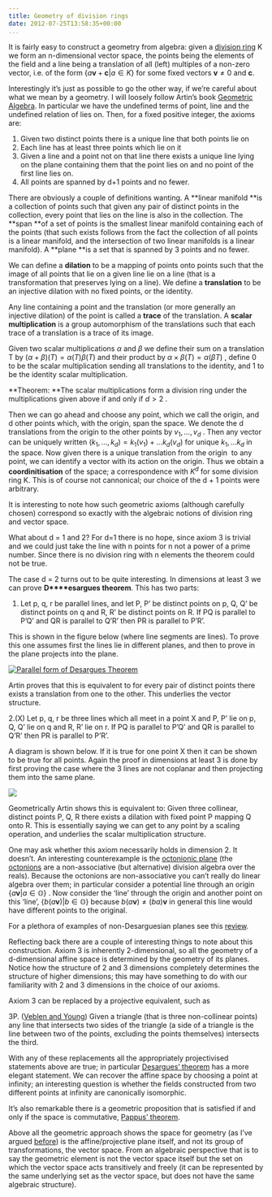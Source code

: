 ```yaml
---
title: Geometry of division rings
date: 2012-07-25T13:58:35+00:00
...
```



It is fairly easy to construct a geometry from algebra: given a [division ring](http://en.wikipedia.org/wiki/Division_ring) K we form an n-dimensional vector space, the points being the elements of the field and a line being a translation of all (left) multiples of a non-zero vector, i.e. of the form  $\{a\mathbf{v} + \mathbf{c}| a \in K\}$  for some fixed vectors  $\mathbf{v} \neq 0$  and **c**.


Interestingly it’s just as possible to go the other way, if we’re careful about what we mean by a geometry. I will loosely follow Artin’s book [Geometric Algebra](http://archive.org/details/geometricalgebra033556mbp). In particular we have the undefined terms of point, line and the undefined relation of lies on. Then, for a fixed positive integer, the axioms are:




1.  Given two distinct points there is a unique line that both points lie on
1.  Each line has at least three points which lie on it
1.  Given a line and a point not on that line there exists a unique line lying on the plane containing them that the point lies on and no point of the first line lies on.
1.  All points are spanned by d+1 points and no fewer.



<!--more-->


There are obviously a couple of definitions wanting. A **linear manifold **is a collection of points such that given any pair of distinct points in the collection, every point that lies on the line is also in the collection. The **span **of a set of points is the smallest linear manifold containing each of the points (that such exists follows from the fact the collection of all points is a linear manifold, and the intersection of two linear manifolds is a linear manifold). A **plane **is a set that is spanned by 3 points and no fewer.


We can define a **dilation** to be a mapping of points onto points such that the image of all points that lie on a given line lie on a line (that is a transformation that preserves lying on a line). We define a **translation** to be an injective dilation with no fixed points, or the identity.


Any line containing a point and the translation (or more generally an injective dilation) of the point is called a **trace** of the translation. A **scalar multiplication** is a group automorphism of the translations such that each trace of a translation is a trace of its image.


Given two scalar multiplications  $\alpha$  and  $\beta$  we define their sum on a translation T by  $(\alpha + \beta)(T) = \alpha(T) \beta(T)$  and their product by  $\alpha \times \beta (T) = \alpha (\beta T)$ , define 0 to be the scalar multiplication sending all translations to the identity, and 1 to be the identity scalar multiplication.


**Theorem: **The scalar multiplications form a division ring under the multiplications given above if and only if  $d > 2$ .


Then we can go ahead and choose any point, which we call the origin, and d other points which, with the origin, span the space. We denote the d translations from the origin to the other points by  $v_1, \ldots, v_d$ . Then any vector can be uniquely written  $(k_1, \ldots, k_d) = k_1 (v_1) + \ldots k_d(v_d)$  for unique  $k_1, \ldots k_d$  in the space. Now given there is a unique translation from the origin  to any point, we can identify a vector with its action on the origin. Thus we obtain a **coordinitisation** of the space; a correspondence with  $K^d$  for some division ring K. This is of course not cannonical; our choice of the d + 1 points were arbitrary.


It is interesting to note how such geometric axioms (although carefully chosen) correspond so exactly with the algebraic notions of division ring and vector space.


What about d = 1 and 2? For d=1 there is no hope, since axiom 3 is trivial and we could just take the line with n points for n not a power of a prime number. Since there is no division ring with n elements the theorem could not be true.


The case d = 2 turns out to be quite interesting. In dimensions at least 3 we can prove **D****esargues theorem**. This has two parts:


1. Let p, q, r be parallel lines, and let P, P’ be distinct points on p, Q, Q’ be distinct points on q and R, R’ be distinct points on R. If PQ is parallel to P’Q’ and QR is parallel to Q’R’ then PR is parallel to P’R’.


This is shown in the figure below (where line segments are lines). To prove this one assumes first the lines lie in different planes, and then to prove in the plane projects into the plane.


[![Parallel form of Desargues Theorem](http://physjam.files.wordpress.com/2012/07/desargues_parallel1.jpg?w=361&h=151)](http://physjam.files.wordpress.com/2012/07/desargues_parallel1.jpg)


Artin proves that this is equivalent to for every pair of distinct points there exists a translation from one to the other. This underlies the vector structure.


2.(X) Let p, q, r be three lines which all meet in a point X and P, P’ lie on p, Q, Q’ lie on q and R, R’ lie on r. If PQ is parallel to P’Q’ and QR is parallel to Q’R’ then PR is parallel to P’R’.


A diagram is shown below. If it is true for one point X then it can be shown to be true for all points. Again the proof in dimensions at least 3 is done by first proving the case where the 3 lines are not coplanar and then projecting them into the same plane.


[![](http://physjam.files.wordpress.com/2012/07/desargues_meet.jpg?w=640)](http://physjam.files.wordpress.com/2012/07/desargues_meet.jpg)


Geometrically Artin shows this is equivalent to: Given three collinear, distinct points P, Q, R there exists a dilation with fixed point P mapping Q onto R. This is essentially saying we can get to any point by a scaling operation, and underlies the scalar multiplication structure.


One may ask whether this axiom necessarily holds in dimension 2. It doesn’t. An interesting counterexample is the [octonionic plane](http://math.ucr.edu/home/baez/octonions/node8.html) (the [octonions](http://en.wikipedia.org/wiki/Octonion) are a non-associative (but alternative) division algebra over the reals). Because the octonions are non-associative you can’t really do linear algebra over them; in particular consider a potential line through an origin  $\{a\mathbf{v}| a \in \mathbb{O}\}$ . Now consider the ‘line’ through the origin and another point on this ‘line’,  $\{b(a \mathbf{v})| b \in \mathbb{O}\}$  because  $b(a \mathbf{v}) \neq (ba) \mathbf{v}$  in general this line would have different points to the original.


For a plethora of examples of non-Desarguesian planes see this [review](http://www.ams.org/notices/200710/tx071001294p.pdf).


Reflecting back there are a couple of interesting things to note about this construction. Axiom 3 is inherently 2-dimensional, so all the geometry of a d-dimensional affine space is determined by the geometry of its planes. Notice how the structure of 2 and 3 dimensions completely determines the structure of higher dimensions; this may have something to do with our familiarity with 2 and 3 dimensions in the choice of our axioms.


Axiom 3 can be replaced by a projective equivalent, such as


3P. ([Veblen and Young](http://archive.org/details/projectivegeome00veblgoog)) Given a triangle (that is three non-collinear points) any line that intersects two sides of the triangle (a side of a triangle is the line between two of the points, excluding the points themselves) intersects the third.


With any of these replacements all the appropriately projectivised statements above are true; in particular [Desargues’ theorem](http://en.wikipedia.org/wiki/Desargues_theorem) has a more elegant statement. We can recover the affine space by choosing a point at infinity; an interesting question is whether the fields constructed from two different points at infinity are canonically isomorphic.


It’s also remarkable there is a geometric proposition that is satisfied if and only if the space is commutative, [Pappus’ theorem](http://en.wikipedia.org/wiki/Pappus%27s_hexagon_theorem).


Above all the geometric approach shows the space for geometry (as I’ve argued [before](http://physjam.wordpress.com/2011/05/06/do-you-really-mean-rn/)) is the affine/projective plane itself, and not its group of transformations, the vector space. From an algebraic perspective that is to say the geometric element is not the vector space itself but the set on which the vector space acts transitively and freely (it can be represented by the same underlying set as the vector space, but does not have the same algebraic structure).




 
